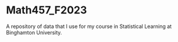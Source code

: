 # Math457_F2023

A repository of data that I use for my course in Statistical Learning at Binghamton University.
